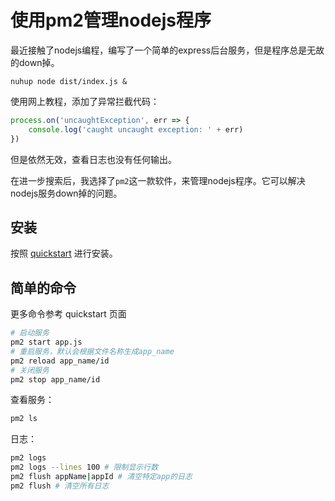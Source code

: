 # 使用pm2管理nodejs程序

最近接触了nodejs编程，编写了一个简单的express后台服务，但是程序总是无故的down掉。

```
nuhup node dist/index.js &
```

使用网上教程，添加了异常拦截代码：

```js
process.on('uncaughtException', err => {
    console.log('caught uncaught exception: ' + err)
})
```

但是依然无效，查看日志也没有任何输出。

在进一步搜索后，我选择了`pm2`这一款软件，来管理nodejs程序。它可以解决nodejs服务down掉的问题。

## 安装

按照 [quickstart](https://pm2.keymetrics.io/docs/usage/quick-start/) 进行安装。

## 简单的命令

更多命令参考 quickstart 页面

```bash
# 启动服务
pm2 start app.js
# 重启服务，默认会根据文件名称生成app_name
pm2 reload app_name/id
# 关闭服务
pm2 stop app_name/id
```

查看服务：

```bash
pm2 ls
```

日志：

```bash
pm2 logs
pm2 logs --lines 100 # 限制显示行数
pm2 flush appName|appId # 清空特定app的日志
pm2 flush # 清空所有日志
```
